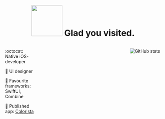 <body>
<div align="center">
  <h1>
    <img src="https://media.giphy.com/media/IdsXp5P7AYebfOAgkj/giphy.gif" width="100px" > Glad you visited.

  </h1>
</div>


<div>
<div style="width:100px; float:left; height:100px">

:octocat: Native iOS-developer
  
:fish_cake: UI designer 

:star2: Favourite frameworks: SwiftUI, Combine

:rocket: Published app: [Colorista](https://apps.apple.com/us/app/colorista/id1560656381)

 </div>
  
 <div style="width: 100px; float:right; height:100px">
  
![GitHub stats](https://github-readme-stats.vercel.app/api?username=vaIerika&hide=prs,issues,contribs&show_icons=true&count_private=trueshow)
   
</div>
  </div>




  
  </body>
  <!-- <img src="https://media.giphy.com/media/h2MnYkmrz54ADxiKlo/giphy.gif" width="100px"> -->
  <!--   <img src="https://user-images.githubusercontent.com/44220102/119160961-13160d00-ba59-11eb-880e-92dbc0bc9430.png" width="100px"> -->
  <!--  <img src="https://media.giphy.com/media/l7GIj25B0rA2FHeWP3/giphy.gif" width="100px"> -->

  <!-- <img src="https://media.giphy.com/media/ViNfIcTgHzMNON213e/giphy.gif" width="150px"> --->

<!--
**vaIerika/vaIerika** is a ✨ _special_ ✨ repository because its `README.md` (this file) appears on your GitHub profile.


Here are some ideas to get you started:

- 🔭 I’m currently working on ...
- 🌱 I’m currently learning ...
- 👯 I’m looking to collaborate on ...
- 🤔 I’m looking for help with ...
- 💬 Ask me about ...
- 📫 How to reach me: ...
- 😄 Pronouns: ...
- ⚡ Fun fact: ...
-->
